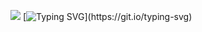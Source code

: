 ![](https://komarev.com/ghpvc/?username=P2WYujiro&color=lightgrey&style=for-the-badge)
[![Typing SVG](https://readme-typing-svg.herokuapp.com?font=Fira+Code&pause=1000&color=9EF74C&background=8B00DF2A&center=true&vCenter=true&multiline=true&random=false&width=800&height=100&lines=Hello+there!+Thx+for+visiting+my+tra...humble+profile.;Name's+igor%2C+pleased+to+meet+u!)](https://git.io/typing-svg)
